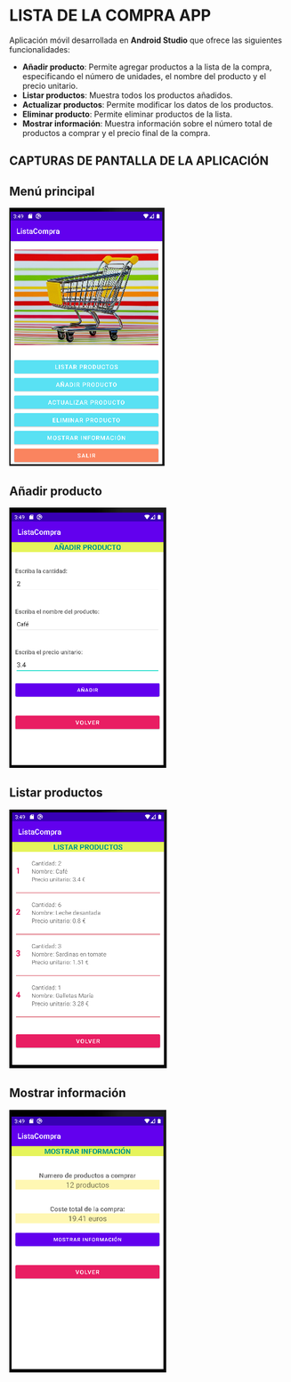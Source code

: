 # LISTA DE LA COMPRA APP

Aplicación móvil desarrollada en **Android Studio** que ofrece las siguientes funcionalidades:
- **Añadir producto**: Permite agregar productos a la lista de la compra, especificando el número de unidades, el nombre del producto y el precio unitario.
- **Listar productos**: Muestra todos los productos añadidos.
- **Actualizar productos**: Permite modificar los datos de los productos.
- **Eliminar producto**: Permite eliminar productos de la lista.
- **Mostrar información**: Muestra información sobre el número total de productos a comprar y el precio final de la compra.

## CAPTURAS DE PANTALLA DE LA APLICACIÓN

## Menú principal

![ Menú principal](/images/Menu.png)

## Añadir producto

![ Añadir producto](/images/Anadir.png)

## Listar productos

![ Listar productos](/images/Listar.png)

## Mostrar información

![ Mostrar información](/images/Mostrar.png)
